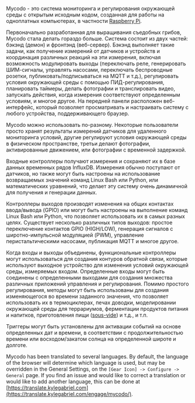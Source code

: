 Mycodo - это система мониторинга и регулирования окружающей среды с открытым исходным кодом, созданная для работы на одноплатных компьютерах, в частности [Raspberry Pi](https://en.wikipedia.org/wiki/Raspberry_Pi).

Первоначально разработанная для выращивания съедобных грибов, Mycodo стала делать гораздо больше. Система состоит из двух частей: бэкэнд (демон) и фронтэнд (веб-сервер). Бэкэнд выполняет такие задачи, как получение измерений от датчиков и устройств и координация различных реакций на эти измерения, включая возможность модулировать выходы (переключать реле, генерировать ШИМ-сигналы, управлять насосами, переключать беспроводные розетки, публиковать/подписываться на MQTT и т.д.), регулировать условия окружающей среды с помощью ПИД-регулирования, планировать таймеры, делать фотографии и транслировать видео, запускать действия, когда измерения соответствуют определенным условиям, и многое другое. На передней панели расположен веб-интерфейс, который позволяет просматривать и настраивать систему с любого устройства, поддерживающего браузер.

Mycodo можно использовать по-разному. Некоторые пользователи просто хранят результаты измерений датчиков для удаленного мониторинга условий, другие регулируют условия окружающей среды в физическом пространстве, третьи делают фотографии, активированные движением, или фотографии с временной задержкой.

Входные контроллеры получают измерения и сохраняют их в базе данных временных рядов InfluxDB. Измерения обычно поступают от датчиков, но также могут быть настроены на использование возвращаемых значений команд Linux Bash или Python, или математических уравнений, что делает эту систему очень динамичной для получения и генерации данных.

Контроллеры выходов производят изменения на общих контактах ввода/вывода (GPIO) или могут быть настроены на выполнение команд Linux Bash или Python, что позволяет использовать их в самых разных целях. Существует несколько различных типов выходов: простое переключение контактов GPIO (HIGH/LOW), генерация сигналов с широтно-импульсной модуляцией (PWM), управление перистальтическими насосами, публикация MQTT и многое другое.

Когда входы и выходы объединены, функциональные контроллеры могут использоваться для создания контуров обратной связи, которые используют выходное устройство для изменения условий окружающей среды, измеряемых входом. Определенные входы могут быть соединены с определенными выходами для создания множества различных приложений управления и регулирования. Помимо простого регулирования, методы могут быть использованы для создания изменяющегося во времени заданного значения, что позволяет использовать их в термоциклерах, печах доводки, моделировании окружающей среды для террариумов, ферментации продуктов питания и напитков, приготовления пищи ([sous-vide](https://en.wikipedia.org/wiki/Sous-vide)) и т.д., и т.п.

Триггеры могут быть установлены для активации событий на основе определенных дат и времени, в соответствии с продолжительностью времени или восходом/закатом солнца на определенной широте и долготе.

Mycodo has been translated to several languages. By default, the language of the browser will determine which language is used, but may be overridden in the General Settings, on the `[Gear Icon] -> Configure -> General` page. If you find an issue and would like to correct a translation or would like to add another language, this can be done at [https://translate.kylegabriel.com](https://translate.kylegabriel.com/engage/mycodo/).
